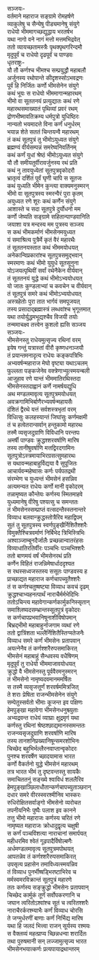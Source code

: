 सञ्जयः-   
वर्तमाने महाराज सङ्ग्रामे रोमहर्षणे  
व्याकुलेषु च सैन्येषु पीड्यमानेषु संयुगे  
राधेयो भीममागच्छद्युद्धाय भरतर्षभ  
यथा नागो वने नागं मत्तो मत्तमभिद्रवेत्  
ततो व्यायच्छतामस्त्रैः पृथक्पृथगरिन्दमौ  
मृदुपूर्वं च राधेयो दृढपूर्वं च पाण्डवः  
धृतराष्ट्रः-   
यौ तौ कर्णश्च भीमश्च सम्प्रयुद्धौ महाबलौ  
अर्जुनस्य रथोपान्ते कीदृशस्सोऽभवद्रणः  
पूर्वं हि निर्जितः कर्णो भीमसेनेन संयुगे  
कथं भूयः स राधेयो भीममागान्महारथम्  
भीमो वा सूततनयं प्रत्युद्यातः कथं रणे  
महारथसमाख्यातं पृथिव्यां प्रवरं रथम्  
द्रोणभीष्मावतिक्रम्य धर्मपुत्रो युधिष्ठिरः  
नान्यतो भयमादत्ते विना कर्णं धनुर्धरम्  
भयान्न शेते सततं चिन्तयन्वै महारथम्  
तं कथं सूतपुत्रं तु भीमोऽयुध्यत संयुगे  
ब्रह्मण्यं वीर्यसम्पन्नं समरेष्वनिवर्तिनम्  
कथं कर्णं युधां श्रेष्ठं भीमोऽयुध्यत संयुगे  
यौ तौ समीयतुर्वीरावर्जुनस्य रथं प्रति  
कथं नु तावयुध्येतां सूतपुत्रवृकोदरौ  
भ्रातृत्वं दर्शितं पूर्वं घृणी चापि स सूतजः  
कथं युध्यति भीमेन कुन्त्या वाक्यमनुस्मरन्  
भीमो वा सूतपुत्रस्य स्मरन्वैरं पुरा कृतम्  
अयुध्यत रणे शूरः कथं कर्णेन संयुगे  
आशास्ते च सदा सूतपुत्रे दुर्योधनो मम  
कर्णो जेष्यति सङ्ग्रामे सहितान्पाण्डवानिति  
जयाशा यत्र मन्दस्य मम पुत्रस्य सञ्जय  
स कथं भीमकर्माणं भीमसेनमयुध्यत  
यं समाश्रित्य पुत्रैर्मे कृतं वैरं महारथैः  
तं सूततनयस्तात कथं भीममयोधयत्  
अनेकान्विप्रकारांश्च सूतपुत्रसमुद्भवान्  
स्मरमाणः कथं भीमो युयुधे सूतसूनुना  
योऽजयत्पृथिवीं सर्वां रथेनैकेन वीर्यवान्  
तं सूततनयं युद्धे कथं भीमोऽभ्ययोधयत्  
यो जातः कुण्डलाभ्यां च कवचेन च वीर्यवान्  
तं सूतपुत्रं समरे कथं भीमोऽभ्ययोधयत्  
अस्त्रहेतोः पुरा तात भार्गवं समपूजयत्  
तस्य प्रसादाद्ब्रह्मास्त्रं लब्धवांश्च भृगूत्तमात्  
यथा तयोर्युद्धमभूद्यश्चैव विजयी तयोः  
तन्ममाचक्ष्व तत्त्वेन कुशलो ह्यसि सञ्जय  
सञ्जयः-   
भीमसेनस्तु राधेयमुत्सृज्य रथिनां वरम्  
इयेष गन्तुं यत्रास्तां वीरौ कृष्णधनञ्जयौ  
तं प्रयान्तमनादृत्य राधेयः कङ्कपत्रिभिः  
अभ्यवर्षन्महाराज मेघो वृष्ट्या यथाऽचलम्  
फुल्लता पङ्कजेनेव वक्त्रेणाभ्युत्स्मयन्बली  
आजुहाव रणे यान्तं भीममातिरथिस्तदा  
भीमसेनस्तदाह्वानं कर्णे नामर्षयद्युधि  
अथ मण्डलमावृत्य सूतपुत्रमयोधयत्  
अवक्रगामिभिर्बाणैरभ्यवर्षन्महायसैः  
दंशितं द्वैरथे यत्तं सर्वशस्त्रभृतां वरम्  
विधित्सुः कलहस्यान्तं जिघांसुः कर्णमक्षमी  
तं च हत्वेतरान्सर्वान् हन्तुकामो महारथः  
तस्मै व्यसृजदुग्राणि विविधानि परन्तपः  
अमर्षी पाण्डवः क्रुद्धश्शरवर्षाणि मारिष  
तस्य तानीषुवर्षाणि मत्तद्विरदगामिनः  
सूतपुत्रोऽस्त्रमायाभिरग्रसत्सुमहारथः  
स यथावन्महाबाहुर्विद्यया वै सुपूजितः  
आचार्यवन्महेष्वासः कर्णः पर्यपतद्रथी  
संरम्भेण च युध्यन्तं भीमसेनं हसन्निव  
अत्यमन्यत राधेयः कर्णो मानी वृकोदरम्  
तन्नामृष्यत कौन्तेयः कर्णस्य स्मितमाहवे  
युध्यमानेषु वीरेषु पश्यत्सु च समन्ततः  
तं भीमसेनस्सम्प्राप्तं वत्सदन्तैस्स्तनान्तरे  
विव्याध बलवान्क्रुद्धस्तोत्रैरिव महाद्विपम्  
सुतं तु सूतपुत्रस्य स्वर्णपुङ्खैर्निशितैश्शरैः  
विमुक्तैश्चित्रवर्माणं निर्बिभेद त्रिभिस्त्रिभिः  
अश्वाञ्जाम्बूनदैर्जालैः प्रच्छन्नान्वातरंहसः  
विव्याधातिरतिर्वीरः पञ्चभिः पञ्चभिश्शरैः  
ततो बाणमयं वर्षं भीमसेनरथं प्रति  
कर्णेन विहितं राजन्निमेषार्धाददृश्यत  
स रथस्सध्वजस्तस्य ससूतः पाण्डवस्य ह  
प्राच्छाद्यत महाराज कर्णचापच्युतैश्शरैः  
तं स कर्णश्चतुष्षष्ट्या विव्याध कवचं दृढम्  
क्रुद्धश्चाभ्यहनत्पार्थं नाराचैर्मर्मभेदिभिः  
ततोऽचिन्त्य महावेगान्कर्णकार्मुकनिस्सृतान्  
समाश्लिष्यदसम्भ्रान्तस्सूतपुत्रं वृकोदरः  
स कर्णचापप्रभवानिषूनाशीविषोपमान्  
बिभ्रद्भीमो महाबाहुर्नाजगाम व्यथां रणे  
ततो द्वात्रिंशता भल्लैर्निशितैस्तिग्मतेजनैः  
विव्याध समरे कर्णं भीमसेनः प्रतापवान्  
अयत्नेनैव तं कर्णश्शरैरुपसमाकिरत्  
भीमसेनं महाबाहुं सैन्धवस्य वधैषिणम्  
मृदुपूर्वं तु राधेयो भीममाजावयोधयत्  
क्रुद्धो वै भीमसेनस्तु पूर्ववैरमनुस्मरन्  
तं भीमसेनो नामृष्यदवमानममर्षितः  
स तस्मै व्यसृजत्तूर्णं शरवर्षममित्रजित्  
ते शराः प्रेषिता राजन्भीमसेनेन संयुगे  
सम्पेतुस्सर्वतो भीमाः कूजन्त इव पक्षिणः  
हेमपुङ्खा महावेगा भीमसेनधनुश्च्युताः  
अभ्यद्रवन्त राधेयं व्याघ्राः क्षुद्रमृगं यथा  
कर्णस्तु रथिनां श्रेष्ठश्छाद्यमानस्समन्ततः  
राजन्व्यसृजदुग्राणि शरवर्षाणि मारिष  
तस्य तानशनिप्रख्यानिषून्समरशोभिनः  
चिच्छेद बहुभिर्भल्लैरनवाप्तान्वृकोदरः  
पुनश्च शरवर्षेण च्छादयामास भारत  
कर्णो वैकर्तनो युद्धे भीमसेनं महारथम्  
तत्र भारत भीमं तु दृष्टवन्तस्तु सायकैः  
समाचिततनुं सङ्ख्ये श्वाविधं शललैरिव  
हेमपुङ्खाञ्छिलाधौतान्कर्णचापच्युताञ्छरान्  
दधार समरे वीरस्स्वरश्मीनिव भास्करः  
रुधिरोक्षितसर्वाङ्गो भीमसेनो व्यरोचत  
तपनीयनिभैः पुष्पैः पलाश इव कानने  
तत्तु भीमो महाराजः कर्णस्य चरितं रणे  
नामृष्यत महाराजः क्रोधादुद्वृत्य चक्षुषी  
स कर्णं पञ्चविंशत्या नाराचानां समार्पयत्  
महीधरमिव श्वेतं गूढपादैर्विषोल्बणैः  
अर्धमण्डलमावृत्य सूतपुत्रमपोथयत्  
आपतन्नेव तं कर्णश्शरैरुपसमाकिरत्  
उपसृत्य प्रहासेन तमाविध्यत्स्मयन्निव  
तं विव्याध पुनर्भीष्षड्भिरष्टाभिरेव च  
मर्मस्वमरविक्रान्तं सूतपुत्रं महारणे  
ततः कर्णस्य सङ्क्रुद्धो भीमसेनः प्रतापवान्  
चिच्छेद कार्मुकं तूर्णं सर्वोपकरणानि च  
जघान त्वरितोऽश्वांश्च सूतं च त्वरितश्शरैः  
नाराचैरर्करश्म्याभैः कर्णं विव्याध चोरसि  
ते जग्मुर्धरणीं बाणाः कर्णं निर्भिद्य मारिष  
यथा हि जलदं भित्त्वा राजन् सूर्यस्य रश्मयः  
स वैक्लव्यं महत्प्राप्य च्छिन्नधन्वा शरार्दितः  
तथा पुरुषमानी सन् लज्जामुत्सृज्य भारत  
भीमसेनभयात्कर्णः प्रत्यपायाद्रथान्तरम्   
